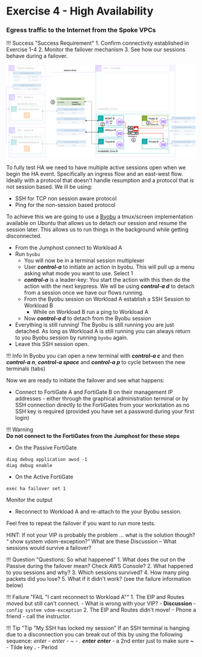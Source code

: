 # Exercise 4 - High Availability

### Egress traffic to the Internet from the Spoke VPCs

!!! Success "Success Requirement"
    1. Confirm connectivity established in Exercise 1-4
    2. Monitor the failover mechanism
    3. See how our sessions behave during a failover.

![HA](./images/ha.png "HA")

To fully test HA we need to have multiple active sessions open when we begin the HA event. Specifically an ingress flow and an east-west flow. Ideally with a protocol that doesn't handle resumption and a protocol that is not session based. We ill be using:

 - SSH for TCP non session aware protocol
 - Ping for the non-session based protocol

 To achieve this we are going to use a [Byobu](https://www.byobu.org/) a tmux/screen implementation available on Ubuntu that allows us to detach our session and resume the session later. This allows us to run things in the background while getting disconnected. 

- From the Jumphost connect to Workload A
- Run `byobu`
    - You will now be in a terminal session multiplexer
    - User ***control-a*** to initiate an action in byobu. This will pull up a menu asking what mode you want to use. Select 1 
    - ***control-a*** is a leader-key: You start the action with this then do the action with the next keypress. We wll be using ***control-a d*** to detach from a session once we have our flows running.
    - From the Byobu session on Workload A establish a SSH Session to Workload B
        - While on Workload B run a ping to Workload A
    - Now ***control-a d*** to detach from the Byobu session
- Everything is still running! The Byobu is still running you are just detached. As long as Workload A is still running you can always return to you Byobu session by running `byobu` again.
- Leave this SSH session open.

!!! Info
    In Byobu you can open a new terminal with ***control-a c*** and then ***control-a n***, ***control-a space*** and ***control-a p*** to cycle between the new terminals (tabs)

Now we are ready to initiate the failover and see what happens:
- Connect to FortiGate A and FortiGate B on their management IP addresses - either through the graphical administration terminal or by SSH connection directly to the FortiGates from your workstation as no SSH key is required (provided you have set a password during your first login)

!!! Warning  
    **Do not connect to the FortiGates from the Jumphost for these steps**


- On the Passive FortiGate
```
diag debug application awsd -1
diag debug enable
```

- On the Active FortiGate
```
exec ha failover set 1
```
Monitor the output

- Reconnect to Workload A and re-attach to the your Byobu session.

Feel free to repeat the failover if you want to run more tests.

HINT: If not your VIP is probably the problem … what is the solution though? “
show system vdom-exception?” What are these
Discussion – What sessions would survive a failover?


!!! Question "Questions: So what happened"
    1. What does the out on the Passive during the failover mean? Check AWS Console?
    2. What happened to you sessions and why? 
    3. Which sessions survived?
    4. How many ping packets did you lose?
    5. What if it didn't work? (see the failure information below)

!!! Failure "FAIL "I cant reconnect to  Workload A""
    1. The EIP and Routes moved but still can't connect.
        - What is wrong with your VIP?
        - **Discussion** - `config system vdom-exception` 
    2. The EIP and Routes didn't move!
        - Phone a friend - call the instructor.

!!! Tip "Tip "My SSH has locked my session"
    If an SSH terminal is hanging due to a disconnection you can break out of this by using the following sequence: *enter - enter - ~ - .*
    ***enter***
    ***enter*** - a 2nd enter just to make sure
    ***~*** - Tilde key
    ***.*** - Period
   
